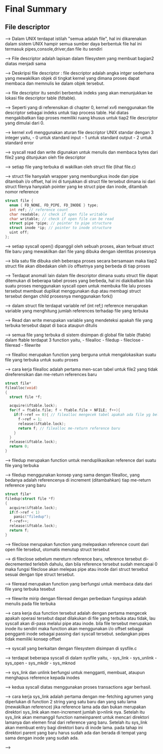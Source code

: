 # Final Summary

## File descriptor

--> Dalam UNIX terdapat istilah "semua adalah file", hal ini dikarenakan dalam sistem UNIX hampir 
semua sumber daya berbentuk file hal ini termasuk pipes,console,driver,dan file itu sendiri 

--> File descriptor adalah lapisan dalam filesystem yang membuat bagian2 diatas menjadi sama 

--> Deskripsi file descriptor : file descriptor adalah angka intger sederhana yang mewakilkan 
objek di tingkat kernel yang dimana proses dapat membaca dan memnulis ke dalam objek tersebut.

--> file descriptor itu sendiri berbentuk indeks yang akan menunjukkan ke lokasi file descriptor 
table (fdtable).

--> Seperti yang di referensikan di chapter 0, kernel xv6 menggunakan file descriptor sebagai 
indeks untuk tiap process table. Hal diatas mengakibatkan tiap proses memiliki ruang khusus 
untuk tiap2 file descriptor yang dimulai dari 0.

--> kernel xv6 menggunakan aturan file descriptor UNIX standar dengan 3 integer yaitu, 
    - 0 untuk standard input 
    - 1 untuk standard output 
    - 2 untuk standard error

--> syscall read dan write digunakan untuk menulis dan membaca bytes dari file2 yang ditunjukan
oleh file descriptor

--> setiap file yang terbuka di wakilkan oleh struct file (lihat file.c)

--> struct file hanyalah wrapper yang membungkus inode dan pipe ditambah i/o offset, hal ini 
di tunjukkan di struct file tersebut dimana isi dari struct filenya hanyalah pointer yang ke 
struct pipe dan inode, ditambah nomor reference

```c
struct file {
  enum { FD_NONE, FD_PIPE, FD_INODE } type;
  int ref; // reference count
  char readable; // check if open file writable
  char writable; // check if open file can be read
  struct pipe *pipe; // pointer to pipe structure
  struct inode *ip; // pointer to inode structure
  uint off;
};
```

--> setiap syscall open() dipanggil oleh sebuah proses, akan terbuat struct file baru yang
mewakilkan dari file yang dibuka dengan identitas prosesnya 

--> bila satu file dibuka oleh beberapa proses secara bersamaan maka tiap2 struct file akan 
dibedakan oleh i/o offsetnya yang berbeda di tiap proses

--> Terdapat anomali lain dalam file descriptor dimana suatu struct file dapat ditemukan di
beberapa tabel proses yang berbeda, hal ini diakibatkan bila suatu proses menggunakan syscall 
open untuk membuka file lalu proses tersebut mwmbuat duplikat menggunakan dup atau membagi struct
tersebut dengan child prosesnya menggunakan fork()

--> dalam struct file terdapat variable ref (int ref;) reference merupakan variable yang 
menghitung jumlah references terhadap file yang terbuka

--> Read dan write merupakan variable yang mendeteksi apakah file yang terbuka tersebut dapat di
baca ataupun ditulis

--> semua file yang terbuka di sistem disimpan di global file table (ftable) dalam ftable 
terdapat 3 function yaitu, 
      - filealloc
      - filedup
      - fileclose
      - fileread
      - filewrite

--> filealloc merupakan function yang berguna untuk mengalokasikan suatu file yang terbuka untuk
suatu proses

--> cara kerja filealloc adalah pertama men-scan tabel untuk file2 yang tidak direferensikan dan
me-return references baru

```c
struct file*
filealloc(void)
{
  struct file *f;

  acquire(&ftable.lock);
  for(f = ftable.file; f < ftable.file + NFILE; f++){
    if(f->ref == 0){ // filealloc mengecek tabel apakah ada file yg belun di-referensikan
      f->ref = 1;
      release(&ftable.lock);
      return f; // filealloc me-return reference baru
    }
  }
  release(&ftable.lock);
  return 0;
}
```

--> filedup merupakan function untuk menduplikasikan reference dari suatu file yang terbuka

--> filedup menggunakan konsep yang sama dengan filealloc, yang bedanya adalah referencenya di
increment (ditambahkan) tiap me-return reference yang baru

```c
struct file*
filedup(struct file *f)
{
  acquire(&ftable.lock);
  if(f->ref < 1)
    panic("filedup");
  f->ref++;
  release(&ftable.lock);
  return f;
}
```

--> fileclose merupakan function yang melepaskan reference count dari open file tersebut,
otomatis menutup struct tersebut

--> di fileclose sebelum mereturn reference baru, reference tersebut di-decremented terlebih 
dahulu, dan bila reference tersebut sudah mencapai 0 maka fungsi fileclose akan melepas pipe
atau inode dari struct tersebut sesuai dengan tipe struct tersebut.

--> fileread merupakan function yang berfungsi untuk membaca data dari file yang
terbuka tesebut

--> filewrite mirip dengan fileread dengan perbedaan fungsinya adalah menulis pada file terbuka

--> cara kerja dua function tersebut adalah dengan pertama mengecek apakah operasi tersebut
dapat dilakukan di file yang terbuka atau tidak, lau syscall akan di-pass melalui pipe atau 
inode. bila file tersebut merupakan inode itu sendiri maka function akan menggunakan i/o offset
sebagai pengganti inode sebagai passing dari syscall tersebut. sedangkan pipes tidak memiliki 
konsep offset

--> syscall yang berkaitan dengan filesystem disimpan di sysfile.c

--> terdapat beberapa syscall di dalam sysfile yaitu,
      - sys_link
      - sys_unlink
      - sys_open
      - sys_mkdir
      - sys_mknod

--> sys_link dan unlink berfungsi untuk mengganti, membuat, ataupun menghapus reference kepada
inodes

--> kedua syscall diatas menggunakan proses transactions agar berhasil. 

--> cara kerja sys_link adalah pertama dengan me-fetching agrumen yang diperlukan di function
2 string yang satu baru dan yang satu lama (mewakilkan reference) jika reference lama ada dan 
bukan merupakan direktori sys_link akan men-increment jumlah ip>nlink nya. Setelah itu sys_link
akan memanggil function nameinparent untuk mencari direktori lamanya dan elemen final dari
reference yang baru. Setelah itu sys_link akan membuat entry bagi direktori baru di inode lama.
pada tahap ini direktori parent yang baru harus sudah ada dan berada di tempat yang sama dengan 
inode yang sudah ada.

--> 





